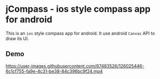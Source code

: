 # jCompass - ios style compass app for android

This is an `ios` style compass app for android.
It use android `Canvas` API to draw its UI.

## Demo
https://user-images.githubusercontent.com/87483526/126025446-6c1cf755-fa9e-4c31-be38-84c396bc9f24.mp4
